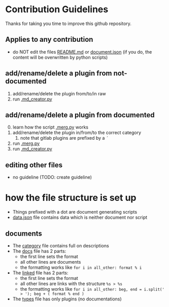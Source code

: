 # Contribution Guidelines
Thanks for taking you time to improve this github repository.
## Applies to any contribution
* do NOT edit the files [README.md](README.md) or [document.json](document.json)
 (if you do, the content will be overwritten by python scripts)
## add/rename/delete a plugin from not-documented
1. add/rename/delete the plugin from/to/in raw
2. run [.md_creator.py](.md_creator.py)
## add/rename/delete a plugin from documented
0. learn how the script [.merg.py](document/.merg.py) works
1. add/rename/delete the plugin in/from/to the correct category
    1. note that gitlab plugins  are prefixed by a `´`
2. run [.merg.py](document/.merg.py)
3. run [.md_creator.py](.md_creator.py)
## editing other files
* no guideline (TODO: create guideline)
# how the file structure is set up
* Things prefixed with a dot are document generating scripts
* [data.json](data.json) file contains data which is neither document nor script
## documents
* The [category](document/category) file contains full on descriptions
* The [docs](document/docs) file has 2 parts:
    * the first line sets the format
    * all other lines are documents
    * the formatting works like `for i in all_other: format % i`
* The [linked](document/linked) file has 2 parts:
    * the first line sets the format
    * all other lines are links with the structure `%s > %s`
    * the formatting works like `for i in all_other: beg, end = i.split(' > '); beg + ( format % end )`
* The [types](document/types) file has only plugins (no documentations)
